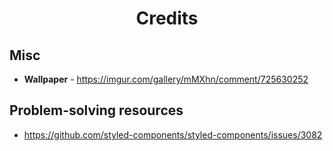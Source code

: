<div>
<h1 align=center>Credits</h1>
</div>

## Misc

- **Wallpaper** - https://imgur.com/gallery/mMXhn/comment/725630252

## Problem-solving resources

- https://github.com/styled-components/styled-components/issues/3082
